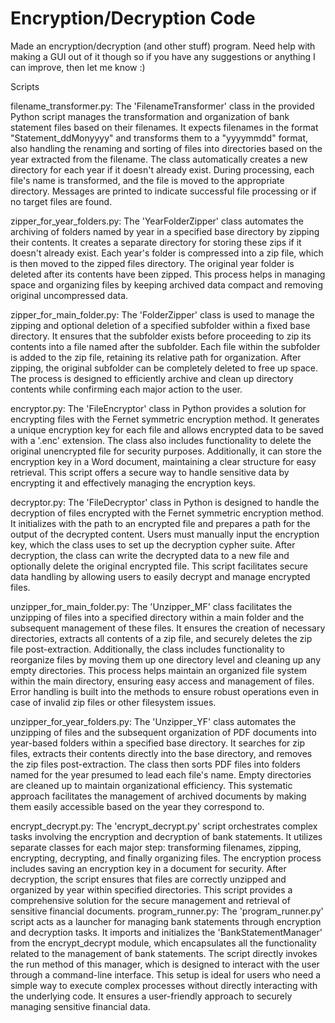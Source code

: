 # Encryption/Decryption Code
Made an encryption/decryption (and other stuff) program. Need help with making a GUI out of it though so if you have any suggestions or anything I can improve, then let me know :)

Scripts

filename_transformer.py:
The 'FilenameTransformer' class in the provided Python script manages the transformation and organization of bank statement files based on their filenames. It expects filenames in the format "Statement_ddMonyyyy" and transforms them to a "yyyymmdd" format, also handling the renaming and sorting of files into directories based on the year extracted from the filename. The class automatically creates a new directory for each year if it doesn't already exist. During processing, each file's name is transformed, and the file is moved to the appropriate directory. Messages are printed to indicate successful file processing or if no target files are found.

zipper_for_year_folders.py:
The 'YearFolderZipper' class automates the archiving of folders named by year in a specified base directory by zipping their contents. It creates a separate directory for storing these zips if it doesn't already exist. Each year's folder is compressed into a zip file, which is then moved to the zipped files directory. The original year folder is deleted after its contents have been zipped. This process helps in managing space and organizing files by keeping archived data compact and removing original uncompressed data. ​

zipper_for_main_folder.py:
The 'FolderZipper' class is used to manage the zipping and optional deletion of a specified subfolder within a fixed base directory. It ensures that the subfolder exists before proceeding to zip its contents into a file named after the subfolder. Each file within the subfolder is added to the zip file, retaining its relative path for organization. After zipping, the original subfolder can be completely deleted to free up space. The process is designed to efficiently archive and clean up directory contents while confirming each major action to the user.

encryptor.py:
The 'FileEncryptor' class in Python provides a solution for encrypting files with the Fernet symmetric encryption method. It generates a unique encryption key for each file and allows encrypted data to be saved with a '.enc' extension. The class also includes functionality to delete the original unencrypted file for security purposes. Additionally, it can store the encryption key in a Word document, maintaining a clear structure for easy retrieval. This script offers a secure way to handle sensitive data by encrypting it and effectively managing the encryption keys.

decryptor.py:
The 'FileDecryptor' class in Python is designed to handle the decryption of files encrypted with the Fernet symmetric encryption method. It initializes with the path to an encrypted file and prepares a path for the output of the decrypted content. Users must manually input the encryption key, which the class uses to set up the decryption cypher suite. After decryption, the class can write the decrypted data to a new file and optionally delete the original encrypted file. This script facilitates secure data handling by allowing users to easily decrypt and manage encrypted files.

unzipper_for_main_folder.py:
The 'Unzipper_MF' class facilitates the unzipping of files into a specified directory within a main folder and the subsequent management of these files. It ensures the creation of necessary directories, extracts all contents of a zip file, and securely deletes the zip file post-extraction. Additionally, the class includes functionality to reorganize files by moving them up one directory level and cleaning up any empty directories. This process helps maintain an organized file system within the main directory, ensuring easy access and management of files. Error handling is built into the methods to ensure robust operations even in case of invalid zip files or other filesystem issues. ​

unzipper_for_year_folders.py:
The 'Unzipper_YF' class automates the unzipping of files and the subsequent organization of PDF documents into year-based folders within a specified base directory. It searches for zip files, extracts their contents directly into the base directory, and removes the zip files post-extraction. The class then sorts PDF files into folders named for the year presumed to lead each file's name. Empty directories are cleaned up to maintain organizational efficiency. This systematic approach facilitates the management of archived documents by making them easily accessible based on the year they correspond to.

encrypt_decrypt.py:
The 'encrypt_decrypt.py' script orchestrates complex tasks involving the encryption and decryption of bank statements. It utilizes separate classes for each major step: transforming filenames, zipping, encrypting, decrypting, and finally organizing files. The encryption process includes saving an encryption key in a document for security. After decryption, the script ensures that files are correctly unzipped and organized by year within specified directories. This script provides a comprehensive solution for the secure management and retrieval of sensitive financial documents.
​
program_runner.py:
The 'program_runner.py' script acts as a launcher for managing bank statements through encryption and decryption tasks. It imports and initializes the 'BankStatementManager' from the encrypt_decrypt module, which encapsulates all the functionality related to the management of bank statements. The script directly invokes the run method of this manager, which is designed to interact with the user through a command-line interface. This setup is ideal for users who need a simple way to execute complex processes without directly interacting with the underlying code. It ensures a user-friendly approach to securely managing sensitive financial data.
